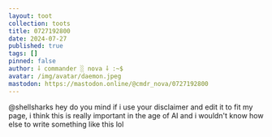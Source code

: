 ```yaml
---
layout: toot
collection: toots
title: 0727192800
date: 2024-07-27
published: true
tags: []
pinned: false
author: ⸸ commander ░ nova ⸸ :~$
avatar: /img/avatar/daemon.jpeg
mastodon: https://mastodon.online/@cmdr_nova/0727192800
---
```


@shellsharks hey do you mind if i use your disclaimer and edit it to fit my page, i think this is really important in the age of AI and i wouldn't know how else to write something like this lol
